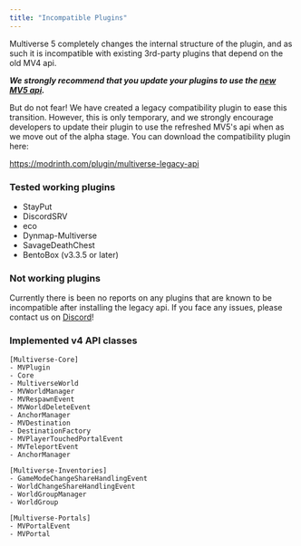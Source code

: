 ```yaml
---
title: "Incompatible Plugins"
---
```


Multiverse 5 completely changes the internal structure of the plugin, and as such it is incompatible with existing 3rd-party plugins that depend on the old MV4 api. 


_**We strongly recommend that you update your plugins to use the [new MV5 api](/core/developers/developer-api-starter).**_

But do not fear! We have created a legacy compatibility plugin to ease this transition. However, this is only temporary, and we strongly encourage developers to update their plugin to use the refreshed MV5's api when as we move out of the alpha stage. You can download the compatibility plugin here: 

https://modrinth.com/plugin/multiverse-legacy-api 

### Tested working plugins
- StayPut
- DiscordSRV
- eco
- Dynmap-Multiverse
- SavageDeathChest
- BentoBox (v3.3.5 or later)

### Not working plugins
Currently there is been no reports on any plugins that are known to be incompatible after installing the legacy api. If you face any issues, please contact us on [Discord](https://discord.gg/NZtfKky)!

### Implemented v4 API classes

```
[Multiverse-Core]
- MVPlugin
- Core
- MultiverseWorld
- MVWorldManager
- MVRespawnEvent
- MVWorldDeleteEvent
- AnchorManager
- MVDestination
- DestinationFactory
- MVPlayerTouchedPortalEvent
- MVTeleportEvent
- AnchorManager

[Multiverse-Inventories]
- GameModeChangeShareHandlingEvent
- WorldChangeShareHandlingEvent
- WorldGroupManager
- WorldGroup

[Multiverse-Portals]
- MVPortalEvent
- MVPortal
```
